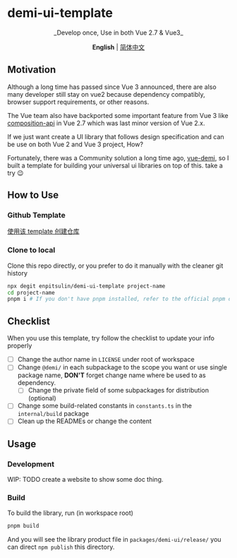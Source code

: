 # demi-ui-template

<p align="center">_Develop once, Use in both Vue 2.7 & Vue3_
</p>

<p align='center'>
<b>English</b> | <a href="./README.zh.md">简体中文</a>
</p>

## Motivation

Although a long time has passed since Vue 3 announced, there are also many developer still stay on vue2 because dependency compatibly, browser support requirements, or other reasons.

The Vue team also have backported some important feature from Vue 3 like [composition-api](https://vuejs.org/guide/extras/composition-api-faq.html#what-is-composition-api) in Vue 2.7 which was last minor version of Vue 2.x.

If we just want create a UI library that follows design specification and can be use on both Vue 2 and Vue 3 project, How?

Fortunately, there was a Community solution a long time ago, [vue-demi](https://github.com/vueuse/vue-demi), so I built a template for building your universal ui libraries on top of this. take a try 😉

## How to Use

### Github Template

[使用该 template 创建仓库](https://github.com/enpitsuLin/demi-ui-template/generate)

### Clone to local

Clone this repo directly, or you prefer to do it manually with the cleaner git history

```sh
npx degit enpitsulin/demi-ui-template project-name
cd project-name
pnpm i # If you don't have pnpm installed, refer to the official pnpm documentation to install
```

## Checklist

When you use this template, try follow the checklist to update your info properly

- [ ] Change the author name in `LICENSE` under root of workspace
- [ ] Change `@demi/` in each subpackage to the scope you want or use single package name, **DON'T** forget change name where be used to as dependency.
  - [ ] Change the private field of some subpackages for distribution (optional)
- [ ] Change some build-related constants in `constants.ts` in the `internal/build` package
- [ ] Clean up the READMEs or change the content

## Usage

### Development

WIP: TODO create a website to show some doc thing.

### Build

To build the library, run (in workspace root)

```sh
pnpm build
```

And you will see the library product file in `packages/demi-ui/release/` you can direct `npm publish` this directory.
